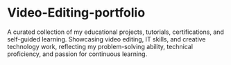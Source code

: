 # Video-Editing-portfolio
A curated collection of my educational projects, tutorials, certifications, and self-guided learning. Showcasing video editing, IT skills, and creative technology work, reflecting my problem-solving ability, technical proficiency, and passion for continuous learning.
